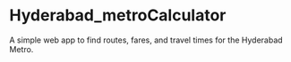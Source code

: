 # Hyderabad_metroCalculator
A simple web app to find routes, fares, and travel times for the Hyderabad Metro.
